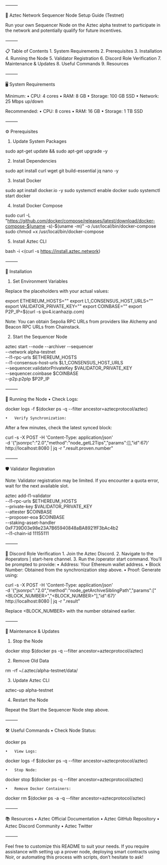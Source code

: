 ⸻

🧱 Aztec Network Sequencer Node Setup Guide (Testnet)

Run your own Sequencer Node on the Aztec alpha testnet to participate in the network and potentially qualify for future incentives.

⸻

📋 Table of Contents
	1.	System Requirements
	2.	Prerequisites
	3.	Installation
	4.	Running the Node
	5.	Validator Registration
	6.	Discord Role Verification
	7.	Maintenance & Updates
	8.	Useful Commands
	9.	Resources

⸻

🖥️ System Requirements

Minimum:
	•	CPU: 4 cores
	•	RAM: 8 GB
	•	Storage: 100 GB SSD
	•	Network: 25 Mbps up/down

Recommended:
	•	CPU: 8 cores
	•	RAM: 16 GB
	•	Storage: 1 TB SSD

⸻

⚙️ Prerequisites

1. Update System Packages

sudo apt-get update && sudo apt-get upgrade -y

2. Install Dependencies

sudo apt install curl wget git build-essential jq nano -y

3. Install Docker

sudo apt install docker.io -y
sudo systemctl enable docker
sudo systemctl start docker

4. Install Docker Compose

sudo curl -L "https://github.com/docker/compose/releases/latest/download/docker-compose-$(uname -s)-$(uname -m)" -o /usr/local/bin/docker-compose
sudo chmod +x /usr/local/bin/docker-compose

5. Install Aztec CLI

bash -i <(curl -s https://install.aztec.network)


⸻

🚀 Installation

1. Set Environment Variables

Replace the placeholders with your actual values:

export ETHEREUM_HOSTS="<Your Sepolia RPC URL>"
export L1_CONSENSUS_HOST_URLS="<Your Sepolia Beacon RPC URL>"
export VALIDATOR_PRIVATE_KEY="<Your Ethereum Private Key>"
export COINBASE="<Your Ethereum Wallet Address>"
export P2P_IP=$(curl -s ipv4.icanhazip.com)

Note: You can obtain Sepolia RPC URLs from providers like Alchemy and Beacon RPC URLs from Chainstack.

2. Start the Sequencer Node

aztec start --node --archiver --sequencer \
  --network alpha-testnet \
  --l1-rpc-urls $ETHEREUM_HOSTS \
  --l1-consensus-host-urls $L1_CONSENSUS_HOST_URLS \
  --sequencer.validatorPrivateKey $VALIDATOR_PRIVATE_KEY \
  --sequencer.coinbase $COINBASE \
  --p2p.p2pIp $P2P_IP


⸻

🧾 Running the Node
	•	Check Logs:

docker logs -f $(docker ps -q --filter ancestor=aztecprotocol/aztec)


	•	Verify Synchronization:
After a few minutes, check the latest synced block:

curl -s -X POST -H 'Content-Type: application/json' \
-d '{"jsonrpc":"2.0","method":"node_getL2Tips","params":[],"id":67}' \
http://localhost:8080 | jq -r ".result.proven.number"



⸻

🛡️ Validator Registration

Note: Validator registration may be limited. If you encounter a quota error, wait for the next available slot.

aztec add-l1-validator \
  --l1-rpc-urls $ETHEREUM_HOSTS \
  --private-key $VALIDATOR_PRIVATE_KEY \
  --attester $COINBASE \
  --proposer-eoa $COINBASE \
  --staking-asset-handler 0xF739D03e98e23A7B65940848aBA8921fF3bAc4b2 \
  --l1-chain-id 11155111


⸻

🤖 Discord Role Verification
	1.	Join the Aztec Discord.
	2.	Navigate to the #operators | start-here channel.
	3.	Run the /operator start command.
You’ll be prompted to provide:
	•	Address: Your Ethereum wallet address.
	•	Block Number: Obtained from the synchronization step above.
	•	Proof: Generate using:

curl -s -X POST -H 'Content-Type: application/json' \
-d '{"jsonrpc":"2.0","method":"node_getArchiveSiblingPath","params":["<BLOCK_NUMBER>","<BLOCK_NUMBER>"],"id":67}' \
http://localhost:8080 | jq -r ".result"


Replace <BLOCK_NUMBER> with the number obtained earlier.

⸻

🔄 Maintenance & Updates

1. Stop the Node

docker stop $(docker ps -q --filter ancestor=aztecprotocol/aztec)

2. Remove Old Data

rm -rf ~/.aztec/alpha-testnet/data/

3. Update Aztec CLI

aztec-up alpha-testnet

4. Restart the Node

Repeat the Start the Sequencer Node step above.

⸻

🛠️ Useful Commands
	•	Check Node Status:

docker ps


	•	View Logs:

docker logs -f $(docker ps -q --filter ancestor=aztecprotocol/aztec)


	•	Stop Node:

docker stop $(docker ps -q --filter ancestor=aztecprotocol/aztec)


	•	Remove Docker Containers:

docker rm $(docker ps -a -q --filter ancestor=aztecprotocol/aztec)



⸻

📚 Resources
	•	Aztec Official Documentation
	•	Aztec GitHub Repository
	•	Aztec Discord Community
	•	Aztec Twitter

⸻

Feel free to customize this README to suit your needs. If you require assistance with setting up a prover node, deploying smart contracts using Noir, or automating this process with scripts, don’t hesitate to ask!

